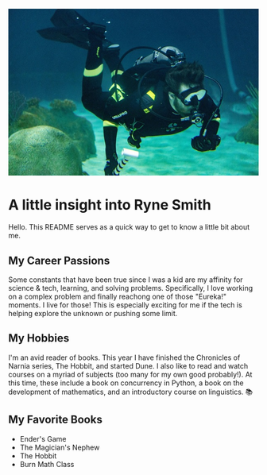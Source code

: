 ![scuba diver](scuba-photo.jpg)

# A little insight into Ryne Smith
Hello. This README serves as a quick way to get to know a little bit about me.

## My Career Passions
Some constants that have been true since I was a kid are my affinity for science & tech, learning, and solving problems. Specifically, I love working on a complex problem and finally reachong one of those "Eureka!" moments. I live for those! This is especially exciting for me if the tech is helping explore the unknown or pushing some limit.

## My Hobbies
I'm an avid reader of books. This year I have finished the Chronicles of Narnia series, The Hobbit, and started Dune. I also like to read and watch courses on a myriad of subjects (too many for my own good probably!). At this time, these include a book on concurrency in Python, a book on the development of mathematics, and an introductory course on linguistics. :books:

## My Favorite Books
- Ender's Game
- The Magician's Nephew
- The Hobbit
- Burn Math Class
